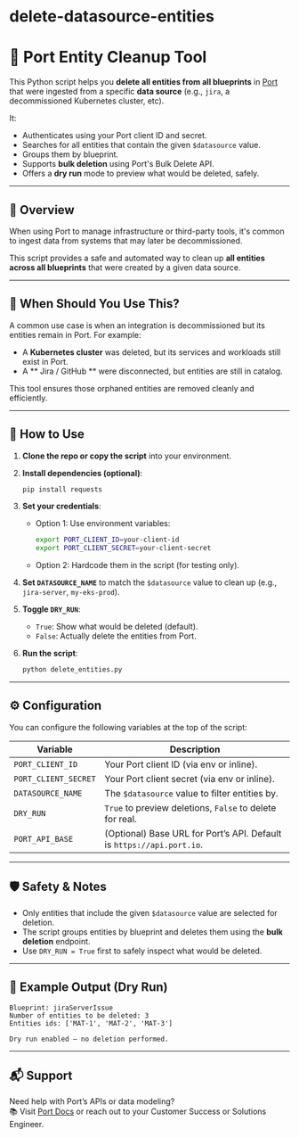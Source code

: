 # delete-datasource-entities

# 🧹 Port Entity Cleanup Tool

This Python script helps you **delete all entities from all blueprints** in [Port](https://www.getport.io) that were ingested from a specific **data source** (e.g., `jira`, a decommissioned Kubernetes cluster, etc).  

It:
- Authenticates using your Port client ID and secret.
- Searches for all entities that contain the given `$datasource` value.
- Groups them by blueprint.
- Supports **bulk deletion** using Port's Bulk Delete API.
- Offers a **dry run** mode to preview what would be deleted, safely.

---

## 📌 Overview

When using Port to manage infrastructure or third-party tools, it's common to ingest data from systems that may later be decommissioned.

This script provides a safe and automated way to clean up **all entities across all blueprints** that were created by a given data source.

---

## 🧠 When Should You Use This?

A common use case is when an integration is decommissioned but its entities remain in Port. For example:
- A **Kubernetes cluster** was deleted, but its services and workloads still exist in Port.
- A ** Jira / GitHub ** were disconnected, but entities are still in catalog.

This tool ensures those orphaned entities are removed cleanly and efficiently.

---

## 🚀 How to Use

1. **Clone the repo or copy the script** into your environment.
2. **Install dependencies (optional)**:
   ```bash
   pip install requests
   ```
3. **Set your credentials**:
   - Option 1: Use environment variables:
     ```bash
     export PORT_CLIENT_ID=your-client-id
     export PORT_CLIENT_SECRET=your-client-secret
     ```
   - Option 2: Hardcode them in the script (for testing only).
4. **Set `DATASOURCE_NAME`** to match the `$datasource` value to clean up (e.g., `jira-server`, `my-eks-prod`).
5. **Toggle `DRY_RUN`**:
   - `True`: Show what would be deleted (default).
   - `False`: Actually delete the entities from Port.

6. **Run the script**:
   ```bash
   python delete_entities.py
   ```

---

## ⚙️ Configuration

You can configure the following variables at the top of the script:

| Variable         | Description                                                                 |
|------------------|-----------------------------------------------------------------------------|
| `PORT_CLIENT_ID` | Your Port client ID (via env or inline).                                   |
| `PORT_CLIENT_SECRET` | Your Port client secret (via env or inline).                          |
| `DATASOURCE_NAME`| The `$datasource` value to filter entities by.                             |
| `DRY_RUN`        | `True` to preview deletions, `False` to delete for real.                   |
| `PORT_API_BASE`  | (Optional) Base URL for Port’s API. Default is `https://api.port.io`.      |

---

## 🛡️ Safety & Notes

- Only entities that include the given `$datasource` value are selected for deletion.
- The script groups entities by blueprint and deletes them using the **bulk deletion** endpoint.
- Use `DRY_RUN = True` first to safely inspect what would be deleted.

---

## 🧩 Example Output (Dry Run)

```
Blueprint: jiraServerIssue  
Number of entities to be deleted: 3  
Entities ids: ['MAT-1', 'MAT-2', 'MAT-3']

Dry run enabled — no deletion performed.
```

---

## 📬 Support

Need help with Port’s APIs or data modeling?  
📚 Visit [Port Docs](https://docs.getport.io) or reach out to your Customer Success or Solutions Engineer.
